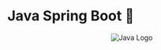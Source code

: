 # Java Spring Boot 🌱

<p align="center"> 
<img alt="Java Logo" src="https://miro.medium.com/v2/resize:fit:1400/1*MmlUmaa0oRxkQXzrKghdMQ.gif"/>
</p>
